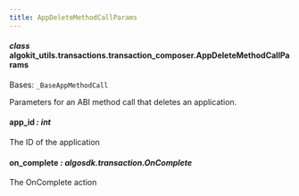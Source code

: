 ```yaml
---
title: AppDeleteMethodCallParams
---
```

#### *class* algokit_utils.transactions.transaction_composer.AppDeleteMethodCallParams

Bases: `_BaseAppMethodCall`

Parameters for an ABI method call that deletes an application.

#### app_id *: int*

The ID of the application

#### on_complete *: algosdk.transaction.OnComplete*

The OnComplete action